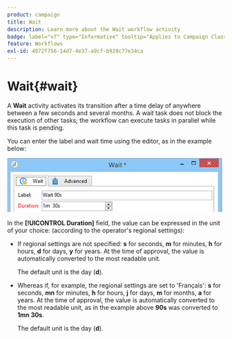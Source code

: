 ```yaml
---
product: campaign
title: Wait
description: Learn more about the Wait workflow activity
badge: label="v7" type="Informative" tooltip="Applies to Campaign Classic v7 only"
feature: Workflows
exl-id: 4872f756-14d7-4e37-a9cf-b929c77e34ca
---
```

# Wait{#wait}



A **Wait** activity activates its transition after a time delay of anywhere between a few seconds and several months. A wait task does not block the execution of other tasks; the workflow can execute tasks in parallel while this task is pending.

You can enter the label and wait time using the editor, as in the example below:

![](assets/edit_wait.png)

In the **[!UICONTROL Duration]** field, the value can be expressed in the unit of your choice: (according to the operator's regional settings):

* If regional settings are not specified: **s** for seconds, **m** for minutes, **h** for hours, **d** for days, **y** for years. At the time of approval, the value is automatically converted to the most readable unit.

  The default unit is the day (**d**).

* Whereas if, for example, the regional settings are set to 'Français': **s** for seconds, **mn** for minutes, **h** for hours, **j** for days, **m** for months, **a** for years. At the time of approval, the value is automatically converted to the most readable unit, as in the example above **90s** was converted to **1mn 30s**.

  The default unit is the day (**d**).
